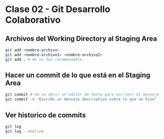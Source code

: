 # Clase 02 - Git Desarrollo Colaborativo

## Archivos del Working Directory al Staging Area

```sh
git add <nombre-archivo>
git add <nombre-archivo1> <nombre-archivo2>
git add . # No es tan recomendable.
```

## Hacer un commit de lo que está en el Staging Area

```sh
git commit # Se va abrir un editor de texto para escribir el mensaje
git commit -m "Escribo un mensaje descriptivo sobre lo que se hizo"
```

## Ver historico de commits

```sh
git log
git log --oneline
```